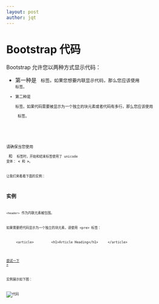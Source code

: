 ```yaml
---
layout: post
author: jqt
---
```

# Bootstrap 代码

Bootstrap 允许您以两种方式显示代码：

- 第一种是 <code> 标签。如果您想要内联显示代码，那么您应该使用 <code> 标签。
- 第二种是 <pre> 标签。如果代码需要被显示为一个独立的块元素或者代码有多行，那么您应该使用 <pre> 标签。

请确保当您使用 <pre> 和 <code> 标签时，开始和结束标签使用了 unicode 变体： **<** 和 **>**。

让我们来看看下面的实例：

## 实例

<p><code>&lt;header&gt;</code> 作为内联元素被包围。</p> <p>如果需要把代码显示为一个独立的块元素，请使用 &lt;pre&gt; 标签：</p> <pre>     &lt;article&gt;         &lt;h1&gt;Article Heading&lt;/h1&gt;     &lt;/article&gt; </pre>


[尝试一下 »](https://www.runoob.com/try/try.php?filename=bootstrap3-code)

实例展示如下图：

![代码](https://www.runoob.com/wp-content/uploads/2014/06/code_demo.jpg)